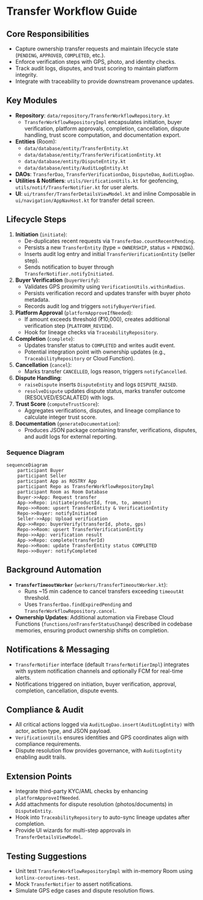 # Transfer Workflow Guide

## Core Responsibilities
- Capture ownership transfer requests and maintain lifecycle state (`PENDING`, `APPROVED`, `COMPLETED`, etc.).
- Enforce verification steps with GPS, photo, and identity checks.
- Track audit logs, disputes, and trust scoring to maintain platform integrity.
- Integrate with traceability to provide downstream provenance updates.

## Key Modules
- **Repository**: `data/repository/TransferWorkflowRepository.kt`
  - `TransferWorkflowRepositoryImpl` encapsulates initiation, buyer verification, platform approvals, completion, cancellation, dispute handling, trust score computation, and documentation export.
- **Entities** (Room):
  - `data/database/entity/TransferEntity.kt`
  - `data/database/entity/TransferVerificationEntity.kt`
  - `data/database/entity/DisputeEntity.kt`
  - `data/database/entity/AuditLogEntity.kt`
- **DAOs**: `TransferDao`, `TransferVerificationDao`, `DisputeDao`, `AuditLogDao`.
- **Utilities & Notifiers**: `utils/VerificationUtils.kt` for geofencing, `utils/notif/TransferNotifier.kt` for user alerts.
- **UI**: `ui/transfer/TransferDetailsViewModel.kt` and inline Composable in `ui/navigation/AppNavHost.kt` for transfer detail screen.

## Lifecycle Steps
1. **Initiation** (`initiate`):
   - De-duplicates recent requests via `TransferDao.countRecentPending`.
   - Persists a new `TransferEntity` (type = `OWNERSHIP`, status = `PENDING`).
   - Inserts audit log entry and initial `TransferVerificationEntity` (seller step).
   - Sends notification to buyer through `TransferNotifier.notifyInitiated`.
2. **Buyer Verification** (`buyerVerify`):
   - Validates GPS proximity using `VerificationUtils.withinRadius`.
   - Persists verification record and updates transfer with buyer photo metadata.
   - Records audit log and triggers `notifyBuyerVerified`.
3. **Platform Approval** (`platformApproveIfNeeded`):
   - If amount exceeds threshold (₹10,000), creates additional verification step (`PLATFORM_REVIEW`).
   - Hook for lineage checks via `TraceabilityRepository`.
4. **Completion** (`complete`):
   - Updates transfer status to `COMPLETED` and writes audit event.
   - Potential integration point with ownership updates (e.g., `TraceabilityRepository` or Cloud Function).
5. **Cancellation** (`cancel`):
   - Marks transfer `CANCELLED`, logs reason, triggers `notifyCancelled`.
6. **Dispute Handling**:
   - `raiseDispute` inserts `DisputeEntity` and logs `DISPUTE_RAISED`.
   - `resolveDispute` updates dispute status, marks transfer outcome (RESOLVED/ESCALATED) with logs.
7. **Trust Score** (`computeTrustScore`):
   - Aggregates verifications, disputes, and lineage compliance to calculate integer trust score.
8. **Documentation** (`generateDocumentation`):
   - Produces JSON package containing transfer, verifications, disputes, and audit logs for external reporting.

### Sequence Diagram
```mermaid
sequenceDiagram
    participant Buyer
    participant Seller
    participant App as ROSTRY App
    participant Repo as TransferWorkflowRepositoryImpl
    participant Room as Room Database
    Buyer->>App: Request transfer
    App->>Repo: initiate(productId, from, to, amount)
    Repo->>Room: upsert TransferEntity & VerificationEntity
    Repo->>Buyer: notifyInitiated
    Seller->>App: Upload verification
    App->>Repo: buyerVerify(transferId, photo, gps)
    Repo->>Room: upsert TransferVerificationEntity
    Repo->>App: verification result
    App->>Repo: complete(transferId)
    Repo->>Room: update TransferEntity status COMPLETED
    Repo->>Buyer: notifyCompleted
```

## Background Automation
- **`TransferTimeoutWorker`** (`workers/TransferTimeoutWorker.kt`):
  - Runs ~15 min cadence to cancel transfers exceeding `timeoutAt` threshold.
  - Uses `TransferDao.findExpiredPending` and `TransferWorkflowRepository.cancel`.
- **Ownership Updates**: Additional automation via Firebase Cloud Functions (`functions/onTransferStatusChange`) described in codebase memories, ensuring product ownership shifts on completion.

## Notifications & Messaging
- `TransferNotifier` interface (default `TransferNotifierImpl`) integrates with system notification channels and optionally FCM for real-time alerts.
- Notifications triggered on initiation, buyer verification, approval, completion, cancellation, dispute events.

## Compliance & Audit
- All critical actions logged via `AuditLogDao.insert(AuditLogEntity)` with actor, action type, and JSON payload.
- `VerificationUtils` ensures identities and GPS coordinates align with compliance requirements.
- Dispute resolution flow provides governance, with `AuditLogEntity` enabling audit trails.

## Extension Points
- Integrate third-party KYC/AML checks by enhancing `platformApproveIfNeeded`.
- Add attachments for dispute resolution (photos/documents) in `DisputeEntity`.
- Hook into `TraceabilityRepository` to auto-sync lineage updates after completion.
- Provide UI wizards for multi-step approvals in `TransferDetailsViewModel`.

## Testing Suggestions
- Unit test `TransferWorkflowRepositoryImpl` with in-memory Room using `kotlinx-coroutines-test`.
- Mock `TransferNotifier` to assert notifications.
- Simulate GPS edge cases and dispute resolution flows.
